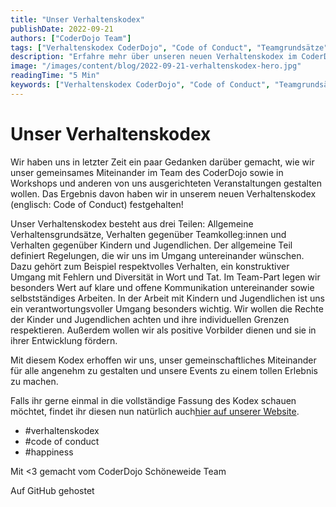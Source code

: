 ```yaml
---
title: "Unser Verhaltenskodex"
publishDate: 2022-09-21
authors: ["CoderDojo Team"]
tags: ["Verhaltenskodex CoderDojo", "Code of Conduct", "Teamgrundsätze", "respektvolles Verhalten", "Kommunikation im Team", "Arbeit mit Kindern", "Jugendschutz", "positive Vorbilder", "Entwicklungsförderung", "Veranstaltungen CoderDojo"]
description: "Erfahre mehr über unseren neuen Verhaltenskodex im CoderDojo. Entdecke unsere Grundsätze für respektvolles Miteinander und verantwortungsvolle Arbeit mit Kindern."
image: "/images/content/blog/2022-09-21-verhaltenskodex-hero.jpg"
readingTime: "5 Min"
keywords: ["Verhaltenskodex CoderDojo", "Code of Conduct", "Teamgrundsätze", "respektvolles Verhalten", "Kommunikation im Team", "Arbeit mit Kindern", "Jugendschutz", "positive Vorbilder", "Entwicklungsförderung", "Veranstaltungen CoderDojo"]
---
```


# Unser Verhaltenskodex

Wir haben uns in letzter Zeit ein paar Gedanken darüber gemacht, wie wir unser gemeinsames Miteinander im Team des CoderDojo sowie in Workshops und anderen von uns ausgerichteten Veranstaltungen gestalten wollen. Das Ergebnis davon haben wir in unserem neuen Verhaltenskodex (englisch: Code of Conduct) festgehalten!

Unser Verhaltenskodex besteht aus drei Teilen: Allgemeine Verhaltensgrundsätze, Verhalten gegenüber Teamkolleg:innen und Verhalten gegenüber Kindern und Jugendlichen. Der allgemeine Teil definiert Regelungen, die wir uns im Umgang untereinander wünschen. Dazu gehört zum Beispiel respektvolles Verhalten, ein konstruktiver Umgang mit Fehlern und Diversität in Wort und Tat. Im Team-Part legen wir besonders Wert auf klare und offene Kommunikation untereinander sowie selbstständiges Arbeiten. In der Arbeit mit Kindern und Jugendlichen ist uns ein verantwortungsvoller Umgang besonders wichtig. Wir wollen die Rechte der Kinder und Jugendlichen achten und ihre individuellen Grenzen respektieren. Außerdem wollen wir als positive Vorbilder dienen und sie in ihrer Entwicklung fördern.

Mit diesem Kodex erhoffen wir uns, unser gemeinschaftliches Miteinander für alle angenehm zu gestalten und unsere Events zu einem tollen Erlebnis zu machen.

Falls ihr gerne einmal in die vollständige Fassung des Kodex schauen möchtet, findet ihr diesen nun natürlich auch[hier auf unserer Website](/docs/code-of-conduct.pdf).

- #verhaltenskodex
- #code of conduct
- #happiness

Mit <3 gemacht vom CoderDojo Schöneweide Team

Auf GitHub gehostet


